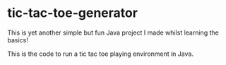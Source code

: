 # tic-tac-toe-generator
This is yet another simple but fun Java project I made whilst learning the basics!

This is the code to run a tic tac toe playing environment in Java.
